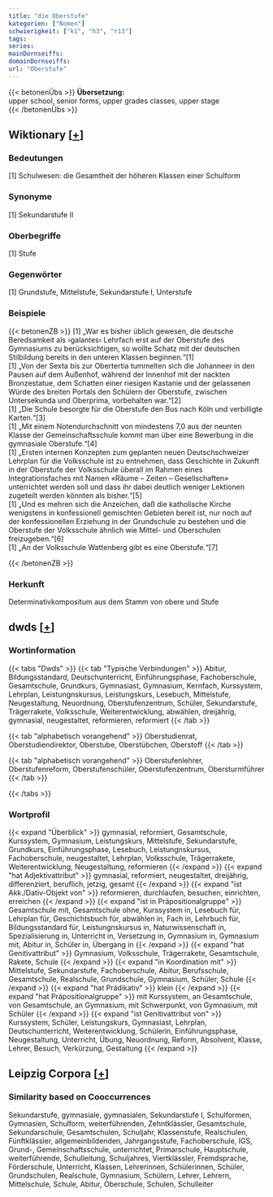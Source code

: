 ```yaml
---
title: "die Oberstufe"
kategorien: ["Nomen"]
schwierigkeit: ["k1", "h3", "r13"]
tags:
series:
mainDornseiffs:
domainDornseiffs:
url: "Oberstufe"
---
```


{{< betonenÜbs >}}
**Übersetzung:**  
upper school, senior forms, upper  grades classes, upper stage  
{{< /betonenÜbs >}}

## Wiktionary [[+](https://de.wiktionary.org/wiki/Oberstufe)]

### Bedeutungen
[1] Schulwesen: die Gesamtheit der höheren Klassen einer Schulform  

### Synonyme
[1] Sekundarstufe II  

### Oberbegriffe
[1] Stufe  

### Gegenwörter
[1] Grundstufe, Mittelstufe, Sekundarstufe I, Unterstufe  

### Beispiele
{{< betonenZB >}}
[1] „War es bisher üblich gewesen, die deutsche Beredsamkeit als ›galantes‹ Lehrfach erst auf der Oberstufe des Gymnasiums zu berücksichtigen, so wollte Schatz mit der deutschen Stilbildung bereits in den unteren Klassen beginnen.“[1]  
[1] „Von der Sexta bis zur Obertertia tummelten sich die Johanneer in den Pausen auf dem Außenhof, während der Innenhof mit der nackten Bronzestatue, dem Schatten einer riesigen Kastanie und der gelassenen Würde des breiten Portals den Schülern der Oberstufe, zwischen Untersekunda und Oberprima, vorbehalten war.“[2]  
[1] „Die Schule besorgte für die Oberstufe den Bus nach Köln und verbilligte Karten.“[3]  
[1] „Mit einem Notendurchschnitt von mindestens 7,0 aus der neunten Klasse der Gemeinschaftsschule kommt man über eine Bewerbung in die gymnasiale Oberstufe.“[4]  
[1] „Ersten internen Konzepten zum geplanten neuen Deutschschweizer Lehrplan für die Volksschule ist zu entnehmen, dass Geschichte in Zukunft in der Oberstufe der Volksschule überall im Rahmen eines Integrationsfaches mit Namen «Räume – Zeiten – Gesellschaften» unterrichtet werden soll und dass ihr dabei deutlich weniger Lektionen zugeteilt werden könnten als bisher.“[5]  
[1] „Und es mehren sich die Anzeichen, daß die katholische Kirche wenigstens in konfessionell gemischten Gebieten bereit ist, nur noch auf der konfessionellen Erziehung in der Grundschule zu bestehen und die Oberstufe der Volksschule ähnlich wie Mittel- und Oberschulen freizugeben.“[6]  
[1] „An der Volksschule Wattenberg gibt es eine Oberstufe.“[7]  

{{< /betonenZB >}}
### Herkunft
Determinativkompositum aus dem Stamm von obere und Stufe  



## dwds [[+](https://www.dwds.de/wb/Oberstufe)]

### Wortinformation
{{< tabs "Dwds" >}}
{{< tab "Typische Verbindungen" >}}
Abitur, Bildungsstandard, Deutschunterricht, Einführungsphase, Fachoberschule, Gesamtschule, Grundkurs, Gymnasiast, Gymnasium, Kernfach, Kurssystem, Lehrplan, Leistungnskursus, Leistungskurs, Lesebuch, Mittelstufe, Neugestaltung, Neuordnung, Oberstufenzentrum, Schüler, Sekundarstufe, Trägerrakete, Volksschule, Weiterentwicklung, abwählen, dreijährig, gymnasial, neugestaltet, reformieren, reformiert
{{< /tab >}}

{{< tab "alphabetisch vorangehend" >}}
Oberstudienrat, Oberstudiendirektor, Oberstube, Oberstübchen, Oberstoff
{{< /tab >}}

{{< tab "alphabetisch vorangehend" >}}
Oberstufenlehrer, Oberstufenreform, Oberstufenschüler, Oberstufenzentrum, Obersturmführer
{{< /tab >}}

{{< /tabs >}}

### Wortprofil
{{< expand "Überblick" >}} gymnasial, reformiert, Gesamtschule, Kurssystem, Gymnasium, Leistungskurs, Mittelstufe, Sekundarstufe, Grundkurs, Einführungsphase, Lesebuch, Leistungnskursus, Fachoberschule, neugestaltet, Lehrplan, Volksschule, Trägerrakete, Weiterentwicklung, Neugestaltung, reformieren {{< /expand >}}
{{< expand "hat Adjektivattribut" >}} gymnasial, reformiert, neugestaltet, dreijährig, differenziert, beruflich, jetzig, gesamt {{< /expand >}}
{{< expand "ist Akk./Dativ-Objekt von" >}} reformieren, durchlaufen, besuchen, einrichten, erreichen {{< /expand >}}
{{< expand "ist in Präpositionalgruppe" >}} Gesamtschule mit, Gesamtschule ohne, Kurssystem in, Lesebuch für, Lehrplan für, Geschichtsbuch für, abwählen in, Fach in, Lehrbuch für, Bildungsstandard für, Leistungnskursus in, Naturwissenschaft in, Spezialisierung in, Unterricht in, Versetzung in, Gymnasium in, Gymnasium mit, Abitur in, Schüler in, Übergang in {{< /expand >}}
{{< expand "hat Genitivattribut" >}} Gymnasium, Volksschule, Trägerrakete, Gesamtschule, Rakete, Schule {{< /expand >}}
{{< expand "in Koordination mit" >}} Mittelstufe, Sekundarstufe, Fachoberschule, Abitur, Berufsschule, Gesamtschule, Realschule, Grundschule, Gymnasium, Schüler, Schule {{< /expand >}}
{{< expand "hat Prädikativ" >}} klein {{< /expand >}}
{{< expand "hat Präpositionalgruppe" >}} mit Kurssystem, an Gesamtschule, von Gesamtschule, an Gymnasium, mit Schwerpunkt, von Gymnasium, mit Schüler {{< /expand >}}
{{< expand "ist Genitivattribut von" >}} Kurssystem, Schüler, Leistungskurs, Gymnasiast, Lehrplan, Deutschunterricht, Weiterentwicklung, Schülerin, Einführungsphase, Neugestaltung, Unterricht, Übung, Neuordnung, Reform, Absolvent, Klasse, Lehrer, Besuch, Verkürzung, Gestaltung {{< /expand >}}

## Leipzig Corpora [[+](https://corpora.uni-leipzig.de/en/res?word=Oberstufe&corpusId=deu_newscrawl-public_2018)]


### Similarity based on Cooccurrences
Sekundarstufe, gymnasiale, gymnasialen, Sekundarstufe I, Schulformen, Gymnasien, Schulform, weiterführenden, Zehntklässler, Gesamtschule, Sekundarschule, Gesamtschulen, Schuljahr, Klassenstufe, Realschulen, Fünftklässler, allgemeinbildenden, Jahrgangsstufe, Fachoberschule, IGS, Grund-, Gemeinschaftsschule, unterrichtet, Primarschule, Hauptschule, weiterführende, Schulleitung, Schuljahres, Viertklässler, Fremdsprache, Förderschule, Unterricht, Klassen, Lehrerinnen, Schülerinnen, Schüler, Grundschulen, Realschule, Gymnasium, Schülern, Lehrer, Lehrern, Mittelschule, Schule, Abitur, Oberschule, Schulen, Schulleiter


